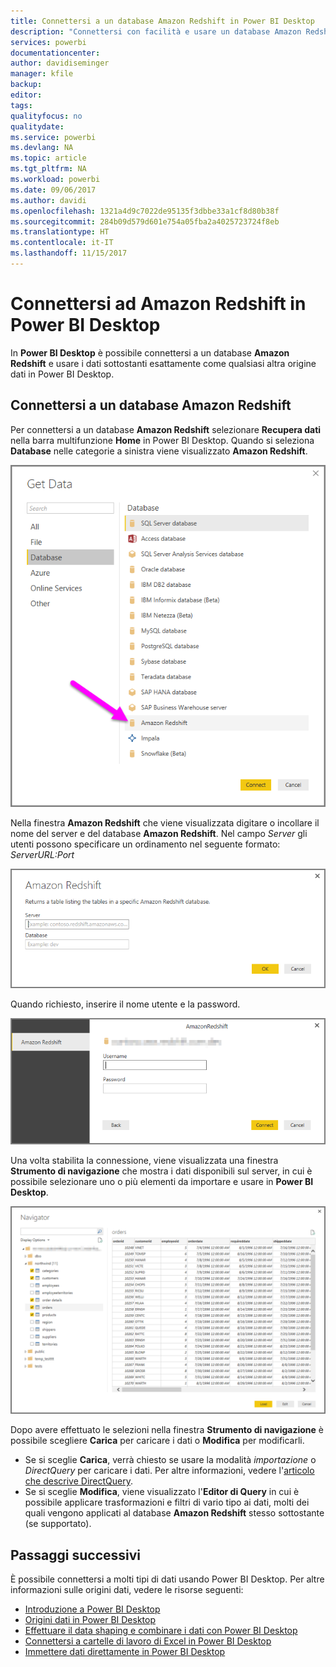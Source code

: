 ```yaml
---
title: Connettersi a un database Amazon Redshift in Power BI Desktop
description: "Connettersi con facilità e usare un database Amazon Redshift in Power BI Desktop"
services: powerbi
documentationcenter: 
author: davidiseminger
manager: kfile
backup: 
editor: 
tags: 
qualityfocus: no
qualitydate: 
ms.service: powerbi
ms.devlang: NA
ms.topic: article
ms.tgt_pltfrm: NA
ms.workload: powerbi
ms.date: 09/06/2017
ms.author: davidi
ms.openlocfilehash: 1321a4d9c7022de95135f3dbbe33a1cf8d80b38f
ms.sourcegitcommit: 284b09d579d601e754a05fba2a4025723724f8eb
ms.translationtype: HT
ms.contentlocale: it-IT
ms.lasthandoff: 11/15/2017
---
```

# <a name="connect-to-amazon-redshift-in-power-bi-desktop"></a>Connettersi ad Amazon Redshift in Power BI Desktop
In **Power BI Desktop** è possibile connettersi a un database **Amazon Redshift** e usare i dati sottostanti esattamente come qualsiasi altra origine dati in Power BI Desktop.

## <a name="connect-to-an-amazon-redshift-database"></a>Connettersi a un database Amazon Redshift
Per connettersi a un database **Amazon Redshift** selezionare **Recupera dati** nella barra multifunzione **Home** in Power BI Desktop. Quando si seleziona **Database** nelle categorie a sinistra viene visualizzato **Amazon Redshift**.

![](media/desktop-connect-redshift/connect_redshift_3.png)

Nella finestra **Amazon Redshift** che viene visualizzata digitare o incollare il nome del server e del database **Amazon Redshift**. Nel campo *Server* gli utenti possono specificare un ordinamento nel seguente formato: *ServerURL:Port*

![](media/desktop-connect-redshift/connect_redshift_4.png)

Quando richiesto, inserire il nome utente e la password.

![](media/desktop-connect-redshift/connect_redshift_5.png)

Una volta stabilita la connessione, viene visualizzata una finestra **Strumento di navigazione** che mostra i dati disponibili sul server, in cui è possibile selezionare uno o più elementi da importare e usare in **Power BI Desktop**.

![](media/desktop-connect-redshift/connect_redshift_6.png)

Dopo avere effettuato le selezioni nella finestra **Strumento di navigazione** è possibile scegliere **Carica** per caricare i dati o **Modifica** per modificarli.

* Se si sceglie **Carica**, verrà chiesto se usare la modalità *importazione* o *DirectQuery* per caricare i dati. Per altre informazioni, vedere l'[articolo che descrive DirectQuery](desktop-use-directquery.md).
* Se si sceglie **Modifica**, viene visualizzato l'**Editor di Query** in cui è possibile applicare trasformazioni e filtri di vario tipo ai dati, molti dei quali vengono applicati al database **Amazon Redshift** stesso sottostante (se supportato).

## <a name="next-steps"></a>Passaggi successivi
È possibile connettersi a molti tipi di dati usando Power BI Desktop. Per altre informazioni sulle origini dati, vedere le risorse seguenti:

* [Introduzione a Power BI Desktop](desktop-getting-started.md)
* [Origini dati in Power BI Desktop](desktop-data-sources.md)
* [Effettuare il data shaping e combinare i dati con Power BI Desktop](desktop-shape-and-combine-data.md)
* [Connettersi a cartelle di lavoro di Excel in Power BI Desktop](desktop-connect-excel.md)   
* [Immettere dati direttamente in Power BI Desktop](desktop-enter-data-directly-into-desktop.md)   


